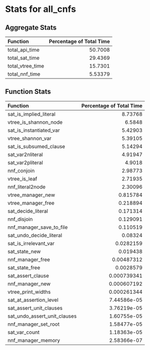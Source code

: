 # Stats for all_cnfs

## Aggregate Stats
| Function         |   Percentage of Total Time |
|:-----------------|---------------------------:|
| total_api_time   |                   50.7008  |
| total_sat_time   |                   29.4369  |
| total_vtree_time |                   15.7301  |
| total_nnf_time   |                    5.53379 |

## Function Stats
| Function                     |   Percentage of Total Time |
|:-----------------------------|---------------------------:|
| sat_is_implied_literal       |                8.73768     |
| vtree_is_shannon_node        |                6.5848      |
| sat_is_instantiated_var      |                5.42903     |
| vtree_shannon_var            |                5.39105     |
| sat_is_subsumed_clause       |                5.14294     |
| sat_var2nliteral             |                4.91947     |
| sat_var2pliteral             |                4.9018      |
| nnf_conjoin                  |                2.98773     |
| vtree_is_leaf                |                2.71935     |
| nnf_literal2node             |                2.30096     |
| vtree_manager_new            |                0.815784    |
| vtree_manager_free           |                0.218894    |
| sat_decide_literal           |                0.171314    |
| nnf_disjoin                  |                0.129091    |
| nnf_manager_save_to_file     |                0.110519    |
| sat_undo_decide_literal      |                0.08324     |
| sat_is_irrelevant_var        |                0.0282159   |
| sat_state_new                |                0.019438    |
| nnf_manager_free             |                0.00487312  |
| sat_state_free               |                0.0028579   |
| sat_assert_clause            |                0.000739341 |
| nnf_manager_new              |                0.000607192 |
| vtree_print_widths           |                0.000261344 |
| sat_at_assertion_level       |                7.44586e-05 |
| sat_assert_unit_clauses      |                3.76219e-05 |
| sat_undo_assert_unit_clauses |                1.60755e-05 |
| nnf_manager_set_root         |                1.58477e-05 |
| sat_var_count                |                1.18363e-05 |
| nnf_manager_memory           |                2.58366e-07 |